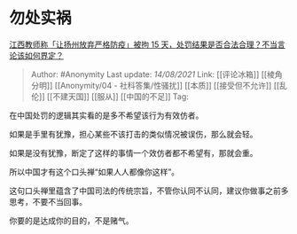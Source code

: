 # 勿处实祸
[江西教师称「让扬州放弃严格防疫」被拘 15 天，处罚结果是否合法合理？不当言论该如何界定？](https://www.zhihu.com/question/479240905/answer/2056698459)

> Author: #Anonymity
> Last update: *14/08/2021*
> Link: [[评论冰箱]] [[棱角分明]] [[Anonymity/04 - 社科答集/性骚扰]] [[本质]] [[接受但不允许]] [[乱伦]] [[不建天国]] [[服从]] [[中国的不足]]
> Tag:

在中国处罚的逻辑其实看的是多不希望该行为有效仿者。

如果是手里有犹豫，担心某些不该打击的类似情况被误伤，那么就会轻。

如果是没有犹豫，断定了这样的事情一个效仿者都不希望有，那就会重。

所以中国才有这个口头禅“如果人人都像你这样”。

这句口头禅里蕴含了中国司法的传统宗旨，不管你认同不认同，建议你做事之前多思考，不要不当回事。

你要的是达成你的目的，不是赌气。
